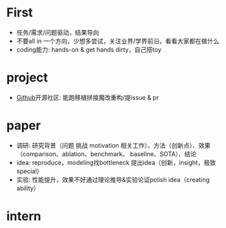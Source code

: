 # First

- 任务/需求/问题驱动，结果导向
- 不要all in 一个方向，少想多尝试，关注业界/学界前沿，看看大家都在做什么
- coding能力: hands-on & get hands dirty，自己搭toy

# project

- [Github](https://github.com/xyfgemini)开源社区: 能跑移植拼接魔改重构/提issue & pr


# paper

- 调研: 研究背景（问题 挑战 motivation 相关工作）、方法（创新点）、效果（comparison、ablation、benchmark、 baseline、SOTA）、结论
- idea: reproduce，modeling找bottleneck 提出idea（创新，insight，极致special）
- 实验: 性能提升，效果不好通过理论推导&实验论证polish idea（creating ability）

# intern

